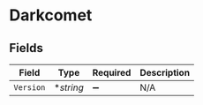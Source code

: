 # Darkcomet


## Fields

| Field              | Type               | Required           | Description        |
| ------------------ | ------------------ | ------------------ | ------------------ |
| `Version`          | **string*          | :heavy_minus_sign: | N/A                |